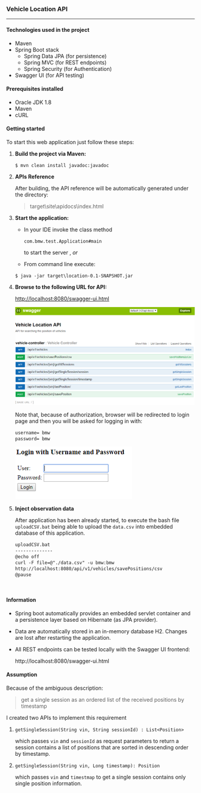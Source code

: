 ### Vehicle Location API

------

#### Technologies used in the project

* Maven
* Spring Boot stack
    * Spring Data JPA (for persistence)
    * Spring MVC (for REST endpoints)
    * Spring Security (for Authentication)
* Swagger UI (for API testing)

#### Prerequisites installed

* Oracle JDK 1.8
* Maven
* cURL

#### Getting started

To start this web application just follow these steps:

1. **Build the project via Maven:**

    ```
    $ mvn clean install javadoc:javadoc
    ```

2. **APIs Reference**

    After building, the API reference will be automatically generated under the directory:

    > target\site\apidocs\index.html

3. **Start the application:**

    * In your IDE invoke the class method 

      ```
      com.bmw.test.Application#main
      ```

      to start the server , *or*

    * From command line execute:

    ```
    $ java -jar target\location-0.1-SNAPSHOT.jar
    ```

3. **Browse to the following URL for API:**

    [http://localhost:8080/swagger-ui.html](http://localhost:8080/swagger-ui.html)

    ![swaggerui](src\main\resources\screenshots\swaggerui.PNG)

    Note that, because of authorization, browser will be redirected to login page and then you will be asked for logging in with:

    ```
    username= bmw
    password= bmw
    ```

    ![](src\main\resources\screenshots\login.PNG)

5. **Inject observation data**

    After application has been already started, to execute the bash file `uploadCSV.bat` being able to upload the `data.csv` into embedded database of this application. 

    ```
    uploadCSV.bat
    --------------
    @echo off
    curl -F file=@"./data.csv" -u bmw:bmw http://localhost:8080/api/v1/vehicles/savePositions/csv
    @pause
    ```

    ​

#### Information

* Spring boot automatically provides an embedded servlet container and a persistence layer based on Hibernate (as JPA provider).

* Data are automatically stored in an in-memory database H2. Changes are lost after restarting the application.

* All REST endpoints can be tested locally with the Swagger UI frontend:

    http://localhost:8080/swagger-ui.html

#### Assumption

Because of the ambiguous description:

> get a single session as an ordered list of the received positions by timestamp

I created two APIs to implement this requirement

1. ```
   getSingleSession(String vin, String sessionId) : List<Position>
   ```

   which passes `vin` and `sessionId` as request parameters to return a session contains a list of positions that are sorted in descending order by timestamp. 

2. ```
   getSingleSession(String vin, Long timestamp): Position
   ```

   which passes `vin` and `timestmap`  to get a single session contains only single position information.